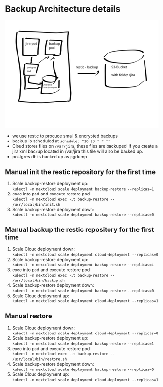 # Backup Architecture details

![](backup.svg)

* we use restic to produce small & encrypted backups
* backup is scheduled at `schedule: "10 23 * * *"`
* Cloud stores files on `/var/jira`, these files are backuped. If you create a jira xml backup located in /var/jira this file will also be backed up.
* postgres db is backed up as pgdump

## Manual init the restic repository for the first time

1. Scale backup-restore deployment up:   
   `kubectl -n nextcloud scale deployment backup-restore --replicas=1`
1. exec into pod and execute restore pod   
   `kubectl -n nextcloud exec -it backup-restore -- /usr/local/bin/init.sh`
1. Scale backup-restore deployment down:   
  `kubectl -n nextcloud scale deployment backup-restore --replicas=0`



## Manual backup the restic repository for the first time

1. Scale Cloud deployment down:   
  `kubectl -n nextcloud scale deployment cloud-deployment --replicas=0`
1. Scale backup-restore deployment up:   
   `kubectl -n nextcloud scale deployment backup-restore --replicas=1`
1. exec into pod and execute restore pod   
   `kubectl -n nextcloud exec -it backup-restore -- /usr/local/bin/backup.sh`
1. Scale backup-restore deployment down:   
  `kubectl -n nextcloud scale deployment backup-restore --replicas=0`
1. Scale Cloud deployment up:   
   `kubectl -n nextcloud scale deployment cloud-deployment --replicas=1`


## Manual restore

1. Scale Cloud deployment down:   
  `kubectl -n nextcloud scale deployment cloud-deployment --replicas=0`
2. Scale backup-restore deployment up:   
   `kubectl -n nextcloud scale deployment backup-restore --replicas=1`
3. exec into pod and execute restore pod   
   `kubectl -n nextcloud exec -it backup-restore -- /usr/local/bin/restore.sh`
4. Scale backup-restore deployment down:   
  `kubectl -n nextcloud scale deployment backup-restore --replicas=0`
5. Scale Cloud deployment up:   
   `kubectl -n nextcloud scale deployment cloud-deployment --replicas=1`
